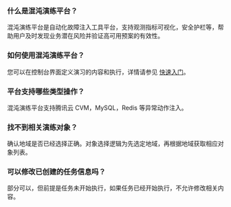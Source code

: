[](id:que1)
### 什么是混沌演练平台？
混沌演练平台是自动化故障注入工具平台，支持观测指标可视化，安全护栏等，帮助用户及时发现业务潜在风险并验证高可用预案的有效性。

[](id:que2)
### 如何使用混沌演练平台？
您可以在控制台界面定义演习的内容和执行，详情请参见 [快速入门](https://cloud.tencent.com/document/product/1500/61446)。

[](id:que3)
### 平台支持哪些类型操作？
混沌演练平台支持腾讯云 CVM，MySQL，Redis 等异常动作注入。

[](id:que4)
### 找不到相关演练对象？
确认地域是否已经选择正确。对象选择逻辑为先选定地域，再根据地域获取相应对象列表。

[](id:que5)
### 可以修改已创建的任务信息吗？
部分可以，但前提是任务未开始执行，如果任务已经开始执行，不允许修改相关内容。